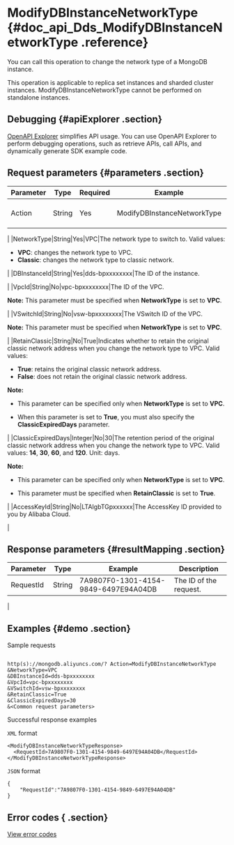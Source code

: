 # ModifyDBInstanceNetworkType {#doc_api_Dds_ModifyDBInstanceNetworkType .reference}

You can call this operation to change the network type of a MongoDB instance.

This operation is applicable to replica set instances and sharded cluster instances. ModifyDBInstanceNetworkType cannot be performed on standalone instances.

## Debugging {#apiExplorer .section}

[OpenAPI Explorer](https://api.aliyun.com/#product=Dds&api=ModifyDBInstanceNetworkType) simplifies API usage. You can use OpenAPI Explorer to perform debugging operations, such as retrieve APIs, call APIs, and dynamically generate SDK example code.

## Request parameters {#parameters .section}

|Parameter|Type|Required|Example|Description|
|---------|----|--------|-------|-----------|
|Action|String|Yes|ModifyDBInstanceNetworkType|The operation that you want to perform. Set the value to **ModifyDBInstanceNetworkType**.

 |
|NetworkType|String|Yes|VPC|The network type to switch to. Valid values:

 -   **VPC**: changes the network type to VPC.
-   **Classic**: changes the network type to classic network.

 |
|DBInstanceId|String|Yes|dds-bpxxxxxxxx|The ID of the instance.

 |
|VpcId|String|No|vpc-bpxxxxxxxx|The ID of the VPC.

 **Note:** This parameter must be specified when **NetworkType** is set to **VPC**.

 |
|VSwitchId|String|No|vsw-bpxxxxxxxx|The VSwitch ID of the VPC.

 **Note:** This parameter must be specified when **NetworkType** is set to **VPC**.

 |
|RetainClassic|String|No|True|Indicates whether to retain the original classic network address when you change the network type to VPC. Valid values:

 -   **True**: retains the original classic network address.
-   **False**: does not retain the original classic network address.

 **Note:** 

 

-   This parameter can be specified only when **NetworkType** is set to **VPC**.

-   When this parameter is set to **True**, you must also specify the **ClassicExpiredDays** parameter.

 |
|ClassicExpiredDays|Integer|No|30|The retention period of the original classic network address when you change the network type to VPC. Valid values: **14**, **30**, **60**, and **120**. Unit: days.

 **Note:** 

 

-   This parameter can be specified only when **NetworkType** is set to **VPC**.

-   This parameter must be specified when **RetainClassic** is set to **True**.

 |
|AccessKeyId|String|No|LTAIgbTGpxxxxxx|The AccessKey ID provided to you by Alibaba Cloud.

 |

## Response parameters {#resultMapping .section}

|Parameter|Type|Example|Description|
|---------|----|-------|-----------|
|RequestId|String|7A9807F0-1301-4154-9849-6497E94A04DB|The ID of the request.

 |

## Examples {#demo .section}

Sample requests

``` {#request_demo}

http(s)://mongodb.aliyuncs.com/? Action=ModifyDBInstanceNetworkType
&NetworkType=VPC 
&DBInstanceId=dds-bpxxxxxxxx
&VpcId=vpc-bpxxxxxxxx
&VSwitchId=vsw-bpxxxxxxxx
&RetainClassic=True
&ClassicExpiredDays=30
&<Common request parameters>

```

Successful response examples

`XML` format

``` {#xml_return_success_demo}
<ModifyDBInstanceNetworkTypeResponse>
  <RequestId>7A9807F0-1301-4154-9849-6497E94A04DB</RequestId> 
</ModifyDBInstanceNetworkTypeResponse> 

```

`JSON` format

``` {#json_return_success_demo}
{
	"RequestId":"7A9807F0-1301-4154-9849-6497E94A04DB"
}
```

## Error codes { .section}

[View error codes](https://error-center.aliyun.com/status/product/Dds)

